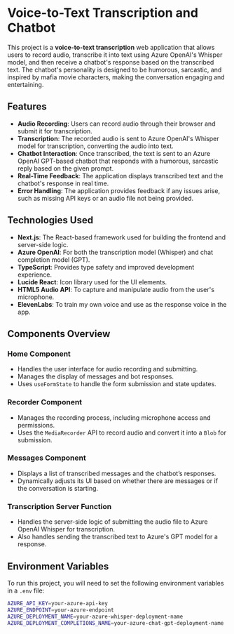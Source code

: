 # Voice-to-Text Transcription and Chatbot

This project is a **voice-to-text transcription** web application that allows users to record audio, transcribe it into text using Azure OpenAI's Whisper model, and then receive a chatbot's response based on the transcribed text. The chatbot's personality is designed to be humorous, sarcastic, and inspired by mafia movie characters, making the conversation engaging and entertaining.

## Features

- **Audio Recording**: Users can record audio through their browser and submit it for transcription.
- **Transcription**: The recorded audio is sent to Azure OpenAI's Whisper model for transcription, converting the audio into text.
- **Chatbot Interaction**: Once transcribed, the text is sent to an Azure OpenAI GPT-based chatbot that responds with a humorous, sarcastic reply based on the given prompt.
- **Real-Time Feedback**: The application displays transcribed text and the chatbot's response in real time.
- **Error Handling**: The application provides feedback if any issues arise, such as missing API keys or an audio file not being provided.

## Technologies Used

- **Next.js**: The React-based framework used for building the frontend and server-side logic.
- **Azure OpenAI**: For both the transcription model (Whisper) and chat completion model (GPT).
- **TypeScript**: Provides type safety and improved development experience.
- **Lucide React**: Icon library used for the UI elements.
- **HTML5 Audio API**: To capture and manipulate audio from the user's microphone.
- **ElevenLabs**: To train my own voice and use as the response voice in the app.

## Components Overview

### Home Component
- Handles the user interface for audio recording and submitting.
- Manages the display of messages and bot responses.
- Uses `useFormState` to handle the form submission and state updates.

### Recorder Component
- Manages the recording process, including microphone access and permissions.
- Uses the `MediaRecorder` API to record audio and convert it into a `Blob` for submission.

### Messages Component
- Displays a list of transcribed messages and the chatbot’s responses.
- Dynamically adjusts its UI based on whether there are messages or if the conversation is starting.

### Transcription Server Function
- Handles the server-side logic of submitting the audio file to Azure OpenAI Whisper for transcription.
- Also handles sending the transcribed text to Azure's GPT model for a response.

## Environment Variables

To run this project, you will need to set the following environment variables in a `.env` file:

```bash
AZURE_API_KEY=your-azure-api-key
AZURE_ENDPOINT=your-azure-endpoint
AZURE_DEPLOYMENT_NAME=your-azure-whisper-deployment-name
AZURE_DEPLOYMENT_COMPLETIONS_NAME=your-azure-chat-gpt-deployment-name
